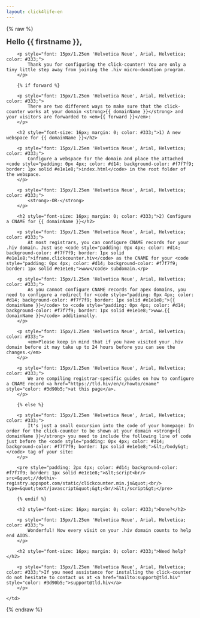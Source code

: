 ```yaml
---
layout: click4life-en
---
```


{% raw %}
<tr width="100%" itemscope itemtype="http://schema.org/EmailMessage">
    <td valign="top" align="left" style="background:#fff; padding: 40px;" itemprop="action" itemscope itemtype="http://schema.org/ViewAction">
        <h1 style="font-size: 20px; margin: 0; color: #333;">
            Hello {{ firstname }}, </h1>
            
        <p style="font: 15px/1.25em 'Helvetica Neue', Arial, Helvetica; color: #333;">
            Thank you for configuring the click-counter! You are only a tiny little step away from joining the .hiv micro-donation program.
        </p>
        
        {% if forward %}
        
        <p style="font: 15px/1.25em 'Helvetica Neue', Arial, Helvetica; color: #333;">
            There are two different ways to make sure that the click-counter works at your domain <strong>{{ domainName }}</strong> and your visitors are forwarded to <em>{{ forward }}</em>:
        </p>
        
        <h2 style="font-size: 16px; margin: 0; color: #333;">1) A new webspace for {{ domainName }}</h2>
        
        <p style="font: 15px/1.25em 'Helvetica Neue', Arial, Helvetica; color: #333;">
            Configure a webspace for the domain and place the attached <code style="padding: 0px 4px; color: #d14; background-color: #f7f7f9; border: 1px solid #e1e1e8;">index.html</code> in the root folder of the webspace.
        </p>
        
        <p style="font: 15px/1.25em 'Helvetica Neue', Arial, Helvetica; color: #333;">
            <strong>-OR-</strong>
        </p>
        
        <h2 style="font-size: 16px; margin: 0; color: #333;">2) Configure a CNAME for {{ domainName }}</h2>
        
        <p style="font: 15px/1.25em 'Helvetica Neue', Arial, Helvetica; color: #333;">
            At most registrars, you can configure CNAME records for your .hiv domain. Just use <code style="padding: 0px 4px; color: #d14; background-color: #f7f7f9; border: 1px solid #e1e1e8;">iframe.clickcounter.hiv</code> as the CNAME for your <code style="padding: 0px 4px; color: #d14; background-color: #f7f7f9; border: 1px solid #e1e1e8;">www</code> subdomain.</p>

        <p style="font: 15px/1.25em 'Helvetica Neue', Arial, Helvetica; color: #333;">
            As you cannot configure CNAME records for apex domains, you need to configure a redirect for <code style="padding: 0px 4px; color: #d14; background-color: #f7f7f9; border: 1px solid #e1e1e8;">{{ domainName }}</code> to <code style="padding: 0px 4px; color: #d14; background-color: #f7f7f9; border: 1px solid #e1e1e8;">www.{{ domainName }}</code> additionally.
        </p>
        
        <p style="font: 15px/1.25em 'Helvetica Neue', Arial, Helvetica; color: #333;">
            <em>Please keep in mind that if you have visited your .hiv domain before it may take up to 24 hours before you can see the changes.</em>
        </p>
        
        <p style="font: 15px/1.25em 'Helvetica Neue', Arial, Helvetica; color: #333;">
            We are compiling registrar-specific guides on how to configure a CNAME record <a href="https://tld.hiv/en/c/howto/cname" style="color: #3d90b5;">at this page</a>. 
        </p>
                
        {% else %}
        
        <p style="font: 15px/1.25em 'Helvetica Neue', Arial, Helvetica; color: #333;">
            It's just a small excursion into the code of your homepage: In order for the click-counter to be shown at your domain <strong>{{ domainName }}</strong> you need to include the following line of code just before the <code style="padding: 0px 4px; color: #d14; background-color: #f7f7f9; border: 1px solid #e1e1e8;">&lt;/body&gt;</code> tag of your site:
        </p>
        
        <pre style="padding: 2px 4px; color: #d14; background-color: #f7f7f9; border: 1px solid #e1e1e8;">&lt;script<br/>    src=&quot;//dothiv-registry.appspot.com/static/clickcounter.min.js&quot;<br/>    type=&quot;text/javascript&quot;&gt;<br/>&lt;/script&gt;</pre>
        
        {% endif %}
        
        <h2 style="font-size: 16px; margin: 0; color: #333;">Done?</h2>
        
        <p style="font: 15px/1.25em 'Helvetica Neue', Arial, Helvetica; color: #333;">
            Wonderful! Now every visit on your .hiv domain counts to help end AIDS.
        </p>
        
        <h2 style="font-size: 16px; margin: 0; color: #333;">Need help?</h2>
        
        <p style="font: 15px/1.25em 'Helvetica Neue', Arial, Helvetica; color: #333;">If you need assistance for installing the click-counter do not hesitate to contact us at <a href="mailto:support@tld.hiv" style="color: #3d90b5;">support@tld.hiv</a>
        </p>

    </td>
</tr>
{% endraw %}
